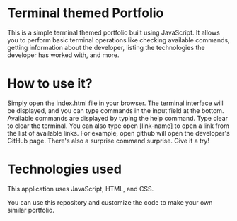 
# Terminal themed Portfolio

This is a simple terminal themed portfolio built using JavaScript. It allows you to perform basic terminal operations like checking available commands, getting information about the developer, listing the technologies the developer has worked with, and more.

# How to use it?
Simply open the index.html file in your browser.
The terminal interface will be displayed, and you can type commands in the input field at the bottom.
Available commands are displayed by typing the help command.
Type clear to clear the terminal.
You can also type open [link-name] to open a link from the list of available links. For example, open github will open the developer's GitHub page.
There's also a surprise command surprise. Give it a try!
# Technologies used
This application uses JavaScript, HTML, and CSS.

You can use this repository and customize the code to make your own similar portfolio.
